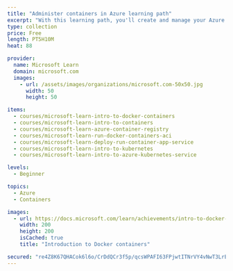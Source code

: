 ```yaml
---
title: "Administer containers in Azure learning path"
excerpt: "With this learning path, you'll create and manage your Azure Container Instances, and see how they can be used to provide elastic scale for Kubernetes."
type: collection
price: Free
length: PT5H10M
heat: 88

provider:
  name: Microsoft Learn
  domain: microsoft.com
  images:
    - url: /assets/images/organizations/microsoft.com-50x50.jpg
      width: 50
      height: 50

items:
  - courses/microsoft-learn-intro-to-docker-containers
  - courses/microsoft-learn-intro-to-containers
  - courses/microsoft-learn-azure-container-registry
  - courses/microsoft-learn-run-docker-containers-aci
  - courses/microsoft-learn-deploy-run-container-app-service
  - courses/microsoft-learn-intro-to-kubernetes
  - courses/microsoft-learn-intro-to-azure-kubernetes-service

levels:
  - Beginner

topics:
  - Azure
  - Containers

images:
  - url: https://docs.microsoft.com/learn/achievements/intro-to-docker-containers-social.png
    width: 200
    height: 200
    isCached: true
    title: "Introduction to Docker containers"

secured: "re4Z8K67QHACok6l6o/CrDdQCr3f5p/qcsWPAFI63FPjwtITNrVY4vNwT3LrEkpvfPu82sKFhagsijPPNucTc99bHeVWzhaA4KwIw/RENPw0fPI2QFZ6asqLOPvzsuMZ8g+62twdlLHQJ3GLwf3oK6ExT0gdcPOhGQM7nHZ3uf7v9Ge0YZGLrqomYuxo5H9oyxaauO42JAGdrEgx1IcTUBHNy975g67IgQk+VIsRJxBHcJof6Iq/axcYlAzyl4IXTmeczYeNJo8yqrXqp54R0HDCkMwkVViwLx7IqezxmDyJ96Zg0r2rVRJlsnSToIFddjbXC3wVN7D6QF2EpwfwOQ==;vt8NO/Mo6DOfVs3e77QVeA=="
---
```


